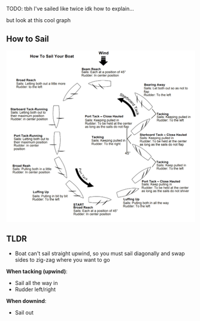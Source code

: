 
TODO: tbh I've sailed like twice idk how to explain...

but look at this cool graph

## How to Sail
![Sailing Diagram](assets/Sailing%20Diagram.png)

## TLDR

- Boat can't sail straight upwind, so you must sail diagonally and swap sides to zig-zag where you want to go

**When tacking (upwind)**:

- Sail all the way in
- Rudder left/right

**When downind**:

- Sail out